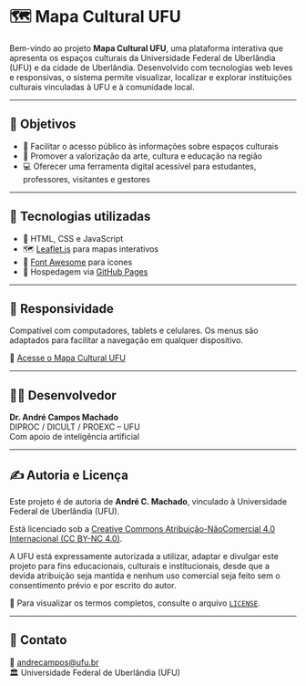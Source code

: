 # 🗺️ Mapa Cultural UFU

Bem-vindo ao projeto **Mapa Cultural UFU**, uma plataforma interativa que apresenta os espaços culturais da Universidade Federal de Uberlândia (UFU) e da cidade de Uberlândia. Desenvolvido com tecnologias web leves e responsivas, o sistema permite visualizar, localizar e explorar instituições culturais vinculadas à UFU e à comunidade local.

---

## 🎯 Objetivos

- 📌 Facilitar o acesso público às informações sobre espaços culturais
- 🎨 Promover a valorização da arte, cultura e educação na região
- 💻 Oferecer uma ferramenta digital acessível para estudantes, professores, visitantes e gestores

---

## 🧰 Tecnologias utilizadas

- 🧱 HTML, CSS e JavaScript
- 🗺️ [Leaflet.js](https://leafletjs.com/) para mapas interativos
- 🎯 [Font Awesome](https://fontawesome.com/) para ícones
- 🚀 Hospedagem via [GitHub Pages](https://pages.github.com/)

---

## 📱 Responsividade

Compatível com computadores, tablets e celulares. Os menus são adaptados para facilitar a navegação em qualquer dispositivo.

🔗 [Acesse o Mapa Cultural UFU](https://diprocufu.github.io/mapaculturalufu/)

---

## 👨‍💻 Desenvolvedor

**Dr. André Campos Machado**  
DIPROC / DICULT / PROEXC – UFU  
Com apoio de inteligência artificial

---

## ✍️ Autoria e Licença

Este projeto é de autoria de **André C. Machado**, vinculado à Universidade Federal de Uberlândia (UFU).

Está licenciado sob a [Creative Commons Atribuição-NãoComercial 4.0 Internacional (CC BY-NC 4.0)](http://creativecommons.org/licenses/by-nc/4.0/).

A UFU está expressamente autorizada a utilizar, adaptar e divulgar este projeto para fins educacionais, culturais e institucionais, desde que a devida atribuição seja mantida e nenhum uso comercial seja feito sem o consentimento prévio e por escrito do autor.

📄 Para visualizar os termos completos, consulte o arquivo [`LICENSE`](./LICENSE).

---

## 💬 Contato

📧 andrecampos@ufu.br  
🏛️ Universidade Federal de Uberlândia (UFU)
